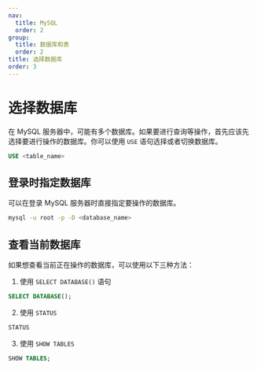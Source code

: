 ```yaml
---
nav:
  title: MySQL
  order: 2
group:
  title: 数据库和表
  order: 2
title: 选择数据库
order: 3
---
```


# 选择数据库

在 MySQL 服务器中，可能有多个数据库。如果要进行查询等操作，首先应该先选择要进行操作的数据库。你可以使用 `USE` 语句选择或者切换数据库。

```sql
USE <table_name>
```

## 登录时指定数据库

可以在登录 MySQL 服务器时直接指定要操作的数据库。

```bash
mysql -u root -p -D <database_name>
```

## 查看当前数据库

如果想查看当前正在操作的数据库，可以使用以下三种方法：

1. 使用 `SELECT DATABASE()` 语句

```sql
SELECT DATABASE();
```

2. 使用 `STATUS`

```sql
STATUS
```

3. 使用 `SHOW TABLES`

```sql
SHOW TABLES;
```
